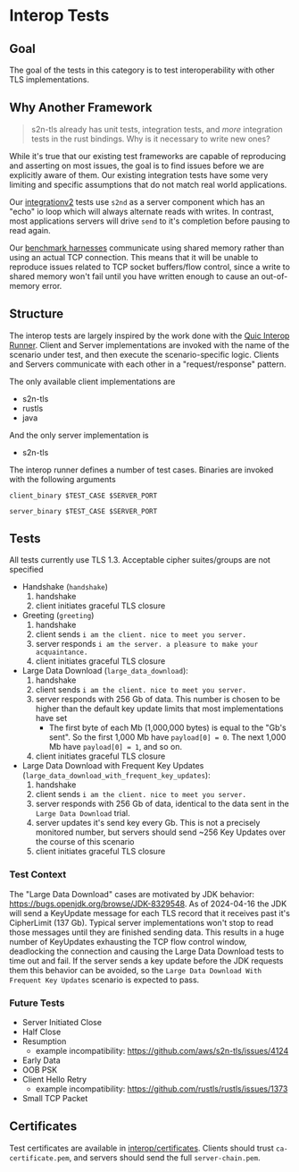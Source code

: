 # Interop Tests
## Goal
The goal of the tests in this category is to test interoperability with other TLS implementations. 

## Why Another Framework
> s2n-tls already has unit tests, integration tests, and _more_ integration tests in the rust bindings. Why is it necessary to write new ones?

While it's true that our existing test frameworks are capable of reproducing and asserting on most issues, the goal is to find issues before we are explicitly aware of them. Our existing integration tests have some very limiting and specific assumptions that do not match real world applications.

Our [integrationv2](../integrationv2/README.md) tests use `s2nd` as a server component which has an "echo" io loop which will always alternate reads with writes. In contrast, most applications servers will drive `send` to it's completion before pausing to read again.

Our [benchmark harnesses](../../bindings/rust/bench/README.md) communicate using shared memory rather than using an actual TCP connection. This means that it will be unable to reproduce issues related to TCP socket buffers/flow control, since a write to shared memory won't fail until you have written enough to cause an out-of-memory error.

## Structure
The interop tests are largely inspired by the work done with the [Quic Interop Runner](https://interop.seemann.io). Client and Server implementations are invoked with the name of the scenario under test, and then execute the scenario-specific logic. Clients and Servers communicate with each other in a "request/response" pattern. 

The only available client implementations are
- s2n-tls
- rustls
- java

And the only server implementation is
- s2n-tls

The interop runner defines a number of test cases. Binaries are invoked with the following arguments
```
client_binary $TEST_CASE $SERVER_PORT
```
```
server_binary $TEST_CASE $SERVER_PORT
```

## Tests
All tests currently use TLS 1.3. Acceptable cipher suites/groups are not specified

- Handshake (`handshake`)
    1. handshake
    2. client initiates graceful TLS closure
- Greeting (`greeting`)
    1. handshake
    2. client sends `i am the client. nice to meet you server.`
    3. server responds `i am the server. a pleasure to make your acquaintance.`
    4. client initiates graceful TLS closure
- Large Data Download (`large_data_download`): 
    1. handshake
    2. client sends `i am the client. nice to meet you server.`
    3. server responds with 256 Gb of data. This number is chosen to be higher than the default key update limits that most implementations have set
        - The first byte of each Mb (1,000,000 bytes) is equal to the "Gb's sent". So the first 1,000 Mb have `payload[0] = 0`. The next 1,000 Mb have `payload[0] = 1`, and so on.
    4. client initiates graceful TLS closure
- Large Data Download with Frequent Key Updates (`large_data_download_with_frequent_key_updates`):
    1. handshake
    2. client sends `i am the client. nice to meet you server.`
    3. server responds with 256 Gb of data, identical to the data sent in the `Large Data Download` trial.
    4. server updates it's send key every Gb. This is not a precisely monitored number, but servers should send ~256 Key Updates over the course of this scenario
    5. client initiates graceful TLS closure

### Test Context

The "Large Data Download" cases are motivated by JDK behavior: https://bugs.openjdk.org/browse/JDK-8329548. As of 2024-04-16 the JDK will send a KeyUpdate message for each TLS record that it receives past it's CipherLimit (137 Gb). Typical server implementations won't stop to read those messages until they are finished sending data. This results in a huge number of KeyUpdates exhausting the TCP flow control window, deadlocking the connection and causing the Large Data Download tests to time out and fail. If the server sends a key update before the JDK requests them this behavior can be avoided, so the `Large Data Download With Frequent Key Updates` scenario is expected to pass.

### Future Tests

- Server Initiated Close
- Half Close
- Resumption
    - example incompatibility: https://github.com/aws/s2n-tls/issues/4124
- Early Data
- OOB PSK
- Client Hello Retry
    - example incompatibility: https://github.com/rustls/rustls/issues/1373
- Small TCP Packet

## Certificates

Test certificates are available in [interop/certificates](certificates). Clients should trust `ca-certificate.pem`, and servers should send the full `server-chain.pem`.
